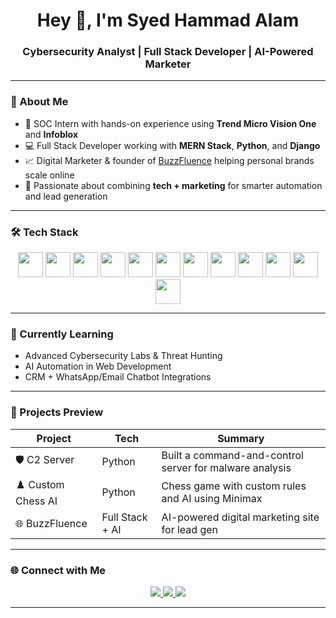 <h1 align="center">Hey 👋, I'm Syed Hammad Alam</h1>
<h3 align="center">Cybersecurity Analyst | Full Stack Developer | AI-Powered Marketer</h3>

---

### 🚀 About Me

- 🔐 SOC Intern with hands-on experience using **Trend Micro Vision One** and **Infoblox**
- 💻 Full Stack Developer working with **MERN Stack**, **Python**, and **Django**
- 📈 Digital Marketer & founder of [BuzzFluence](https://github.com/BuzzFluence) helping personal brands scale online
- 🎯 Passionate about combining **tech + marketing** for smarter automation and lead generation

---

### 🛠️ Tech Stack

<p align="center">
  <img src="https://cdn.jsdelivr.net/gh/devicons/devicon/icons/javascript/javascript-original.svg" width="40" />
  <img src="https://cdn.jsdelivr.net/gh/devicons/devicon/icons/python/python-original.svg" width="40" />
  <img src="https://cdn.jsdelivr.net/gh/devicons/devicon/icons/react/react-original.svg" width="40" />
  <img src="https://cdn.jsdelivr.net/gh/devicons/devicon/icons/nodejs/nodejs-original.svg" width="40" />
  <img src="https://cdn.jsdelivr.net/gh/devicons/devicon/icons/mongodb/mongodb-original.svg" width="40" />
  <img src="https://cdn.jsdelivr.net/gh/devicons/devicon/icons/mysql/mysql-original.svg" width="40" />
  <img src="https://cdn.jsdelivr.net/gh/devicons/devicon/icons/html5/html5-original.svg" width="40" />
  <img src="https://cdn.jsdelivr.net/gh/devicons/devicon/icons/css3/css3-original.svg" width="40" />
  <img src="https://cdn.jsdelivr.net/gh/devicons/devicon/icons/bootstrap/bootstrap-plain.svg" width="40" />
  <img src="https://cdn.jsdelivr.net/gh/devicons/devicon/icons/git/git-original.svg" width="40" />
  <img src="https://cdn.jsdelivr.net/gh/devicons/devicon/icons/github/github-original.svg" width="40" />
  <img src="https://cdn.jsdelivr.net/gh/devicons/devicon/icons/linux/linux-original.svg" width="40" />
</p>

---

### 🧠 Currently Learning

- Advanced Cybersecurity Labs & Threat Hunting  
- AI Automation in Web Development  
- CRM + WhatsApp/Email Chatbot Integrations  

---

### 💼 Projects Preview

| Project | Tech | Summary |
|--------|------|---------|
| 🛡️ C2 Server | Python | Built a command-and-control server for malware analysis |
| ♟️ Custom Chess AI | Python | Chess game with custom rules and AI using Minimax |
| 🌐 BuzzFluence | Full Stack + AI | AI-powered digital marketing site for lead gen |

---

### 🌐 Connect with Me

<p align="center">
  <a href="www.linkedin.com/in/syed-hammad-alam-672830277" target="_blank">
    <img src="https://img.shields.io/badge/LinkedIn-blue?logo=linkedin&style=for-the-badge" />
  </a>
  <a href="mailto:hammadalam37@gmail.com">
    <img src="https://img.shields.io/badge/Gmail-red?logo=gmail&style=for-the-badge" />
  </a>
  <a href="https://github.com/syedhammadalamm" target="_blank">
    <img src="https://img.shields.io/badge/GitHub-black?logo=github&style=for-the-badge" />
  </a>
</p>

---
